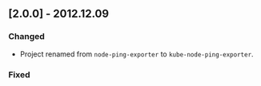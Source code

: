 ## [2.0.0] - 2012.12.09


### Changed

- Project renamed from `node-ping-exporter` to `kube-node-ping-exporter`.

### Fixed
